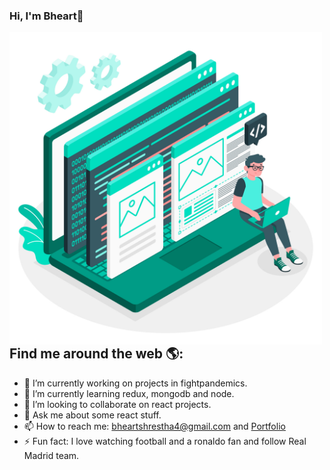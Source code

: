 ### Hi, I'm Bheart👋

<img src="https://github.com/Bheart7/Bheart7/blob/master/3657664.jpg"
     alt="Developer activity illustration"
     width="500"
     height="500"
     align="left" />
     
## Find me around the web 🌎:
- 🔭 I’m currently working on projects in fightpandemics.
- 🌱 I’m currently learning redux, mongodb and node.
- 👯 I’m looking to collaborate on react projects.
- 💬 Ask me about some react stuff.
- 📫 How to reach me: bheartshrestha4@gmail.com and [Portfolio](https://upbeat-nightingale-7bb892.netlify.app/)
- ⚡ Fun fact: I love watching football and a ronaldo fan and follow Real Madrid team.

